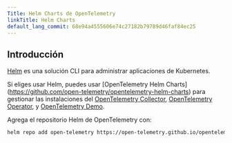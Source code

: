 ```yaml
---
Title: Helm Charts de OpenTelemetry
linkTitle: Helm Charts
default_lang_commit: 68e94a4555606e74c27182b79789d46faf84ec25
---
```


## Introducción

[Helm](https://helm.sh/) es una solución CLI para administrar aplicaciones de
Kubernetes.

Si eliges usar Helm, puedes usar [OpenTelemetry Helm Charts]
(https://github.com/open-telemetry/opentelemetry-helm-charts) para gestionar las
instalaciones del [OpenTelemetry Collector](/docs/collector),
[OpenTelemetry Operator](/docs/kubernetes/operator), y
[OpenTelemetry Demo](/docs/demo).

Agrega el repositorio Helm de OpenTelemetry con:

```sh
helm repo add open-telemetry https://open-telemetry.github.io/opentelemetry-helm-charts
```
